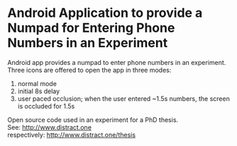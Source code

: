 # Android Application to provide a Numpad for Entering Phone Numbers in an Experiment

Android app provides a numpad to enter phone numbers in an experiment. Three icons are offered to open the app in three modes:<br/>
1) normal mode <br/>
2) initial 8s delay <br/>
3) user paced occlusion; when the user entered ~1.5s numbers, the screen is occluded for 1.5s<br/>

Open source code used in an experiment for a PhD thesis. <br/>
See: http://www.distract.one <br/>
respectively: http://www.distract.one/thesis
